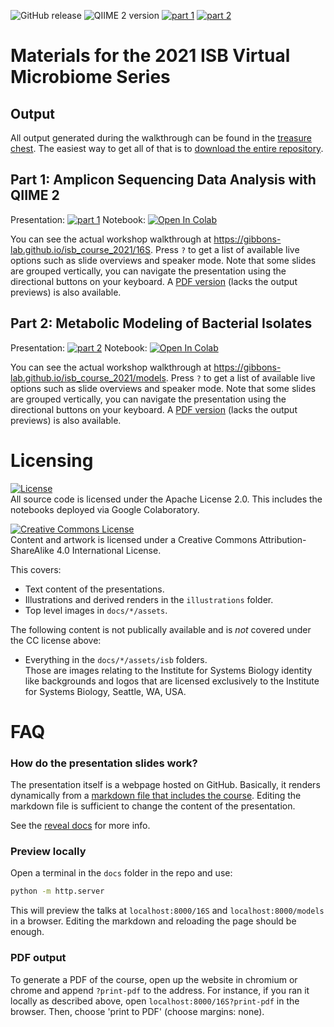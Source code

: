 ![GitHub release](https://img.shields.io/github/tag/Gibbons-Lab/isb_course_2021.svg)
![QIIME 2 version](https://img.shields.io/badge/Qiime%202%20version-2021.8-blue.svg)
[![part 1](https://img.shields.io/website?up_color=green&up_message=up&label=part%201&url=https%3A%2F%2Fgibbons-lab.github.io%2Fisb_course_2021%2F16S)](https://gibbons-lab.github.io/isb_course_2021/16S)
[![part 2](https://img.shields.io/website?up_color=green&up_message=up&label=part%202&url=https%3A%2F%2Fgibbons-lab.github.io%2Fisb_course_2021%2Fmodels)](https://gibbons-lab.github.io/isb_course_2021/models)

# Materials for the 2021 ISB Virtual Microbiome Series

## Output

All output generated during the walkthrough can be found in the
[treasure chest](treasure_chest). The easiest way to get all of that
is to [download the entire repository](https://github.com/Gibbons-Lab/isb_course_2021/archive/main.zip).

## Part 1: Amplicon Sequencing Data Analysis with QIIME 2

Presentation: [![part 1](https://img.shields.io/website?up_color=green&up_message=up&label=part%201&url=https%3A%2F%2Fgibbons-lab.github.io%2Fisb_course_2021%2F16S)](https://gibbons-lab.github.io/isb_course_2021/16S)
Notebook: [![Open In Colab](https://colab.research.google.com/assets/colab-badge.svg)](https://colab.research.google.com/github/Gibbons-Lab/isb_course_2021/blob/main/16S.ipynb)

You can see the actual workshop walkthrough at
https://gibbons-lab.github.io/isb_course_2021/16S. Press `?` to get a list
of available live options such as slide overviews and speaker mode. Note that
some slides are grouped vertically, you can navigate the presentation using
the directional buttons on your keyboard.
A [PDF version](part1.pdf) (lacks the output previews) is also available.


## Part 2: Metabolic Modeling of Bacterial Isolates

Presentation: [![part 2](https://img.shields.io/website?up_color=green&up_message=up&label=part%202&url=https%3A%2F%2Fgibbons-lab.github.io%2Fisb_course_2021%2Fmodels)](https://gibbons-lab.github.io/isb_course_2021/models)
Notebook: [![Open In Colab](https://colab.research.google.com/assets/colab-badge.svg)](https://colab.research.google.com/github/Gibbons-Lab/isb_course_2021/blob/main/models.ipynb)

You can see the actual workshop walkthrough at
https://gibbons-lab.github.io/isb_course_2021/models. Press `?` to get a list
of available live options such as slide overviews and speaker mode. Note that
some slides are grouped vertically, you can navigate the presentation using
the directional buttons on your keyboard.
A [PDF version](part2.pdf) (lacks the output previews) is also available.

# Licensing

[![License](https://img.shields.io/badge/License-Apache%202.0-blue.svg)](https://opensource.org/licenses/Apache-2.0)<br>
All source code is licensed under the Apache License 2.0. This includes the notebooks deployed via Google Colaboratory.

<a rel="license" href="http://creativecommons.org/licenses/by-sa/4.0/"><img alt="Creative Commons License" style="border-width:0" src="https://i.creativecommons.org/l/by-sa/4.0/80x15.png" /></a><br />Content and artwork is licensed under a Creative Commons Attribution-ShareAlike 4.0 International License. 

This covers:

- Text content of the presentations.
- Illustrations and derived renders in the `illustrations` folder.
- Top level images in `docs/*/assets`.

The following content is not publically available and is *not* covered under the CC license above:

- Everything in the `docs/*/assets/isb` folders.<br>
  Those are images relating to the Institute for Systems Biology identity like backgrounds and logos
  that are licensed exclusively to the Institute for Systems Biology, Seattle, WA, USA.

# FAQ

### How do the presentation slides work?

The presentation itself is a webpage hosted on GitHub. Basically, it
renders dynamically from a [markdown file that includes the course](docs/16S/talk.md).
Editing the markdown file is sufficient to change the content of the presentation.

See the [reveal docs](https://github.com/hakimel/reveal.js/#markdown) for more info.

### Preview locally

Open a terminal in the `docs` folder in the repo and use:

```bash
python -m http.server
```

This will preview the talks at `localhost:8000/16S` and `localhost:8000/models` in a browser. Editing the
markdown and reloading the page should be enough.

### PDF output

To generate a PDF of the course, open up the website in chromium or chrome and
append `?print-pdf` to the address. For instance, if you ran it locally as
described above, open `localhost:8000/16S?print-pdf` in the browser. Then, choose
'print to PDF' (choose margins: none).



